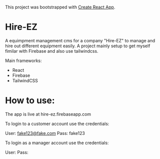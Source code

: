 This project was bootstrapped with [Create React App](https://github.com/facebook/create-react-app).

# Hire-EZ

A equimpment management cms for a company "Hire-EZ" to manage and hire out different equipment easily.
A project mainly setup to get myself fimilar with Firebase and also use tailwindcss. 

Main frameworks: 

- React
- Firebase
- TailwindCSS

# How to use:

The app is live at hire-ez.firebaseapp.com 

To login to a customer account use the credentials:

User: fake123@fake.com
Pass: fake123

To login as a manager account use the credentials:

User:
Pass:
